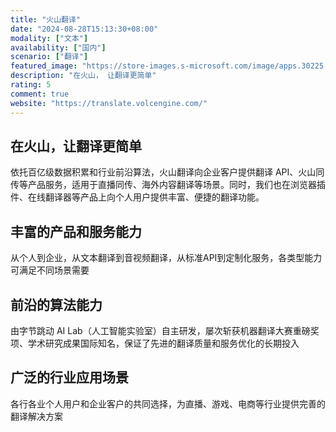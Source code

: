 ```yaml
---
title: "火山翻译"
date: "2024-08-28T15:13:30+08:00"
modality: ["文本"]
availability: ["国内"]
scenario: ["翻译"]
featured_image: "https://store-images.s-microsoft.com/image/apps.30225.bc9854c8-063c-4742-aa5c-7172ae61bf83.5cdc6cad-f2e6-4268-8a45-e2dd08f60989.20905871-a54e-4e27-abdb-8fa9c8f74ce6?mode=scale&h=100&q=90&w=100"
description: "在火山， 让翻译更简单"
rating: 5
comment: true
website: "https://translate.volcengine.com/"
---
```


## 在火山，让翻译更简单

依托百亿级数据积累和行业前沿算法，火山翻译向企业客户提供翻译 API、火山同传等产品服务，适用于直播同传、海外内容翻译等场景。同时，我们也在浏览器插件、在线翻译器等产品上向个人用户提供丰富、便捷的翻译功能。

## 丰富的产品和服务能力

从个人到企业，从文本翻译到音视频翻译，从标准API到定制化服务，各类型能力可满足不同场景需要

## 前沿的算法能力

由字节跳动 AI Lab（人工智能实验室）自主研发，屡次斩获机器翻译大赛重磅奖项、学术研究成果国际知名，保证了先进的翻译质量和服务优化的长期投入

## 广泛的行业应用场景

各行各业个人用户和企业客户的共同选择，为直播、游戏、电商等行业提供完善的翻译解决方案

